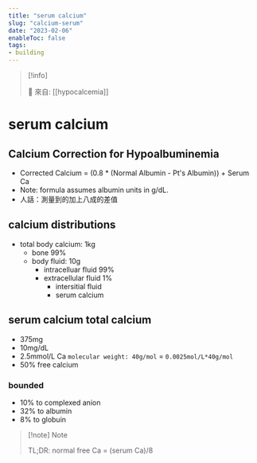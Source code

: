 ```yaml
---
title: "serum calcium"
slug: "calcium-serum"
date: "2023-02-06"
enableToc: false
tags:
- building
---
```


> [!info]
>
> 🌱 來自: [[hypocalcemia]]

# serum calcium

## Calcium Correction for Hypoalbuminemia

* Corrected Calcium = (0.8 * (Normal Albumin - Pt's Albumin)) + Serum Ca
* Note: formula assumes albumin units in g/dL.
* 人話：測量到的加上八成的差值


## calcium distributions
* total body calcium: 1kg
	* bone 99%
	* body fluid: 10g
		* intracelluar fluid 99%
		* extracellular fluid 1%
			* intersitial fluid
			* serum calcium

## serum calcium total calcium
* 375mg
* 10mg/dL
* 2.5mmol/L Ca `molecular weight: 40g/mol` = `0.0025mol/L*40g/mol`
* 50% free calcium

### bounded
* 10% to complexed anion
* 32% to albumin
* 8% to globuin

> [!note] Note
>
> TL;DR: normal free Ca = (serum Ca)/8
